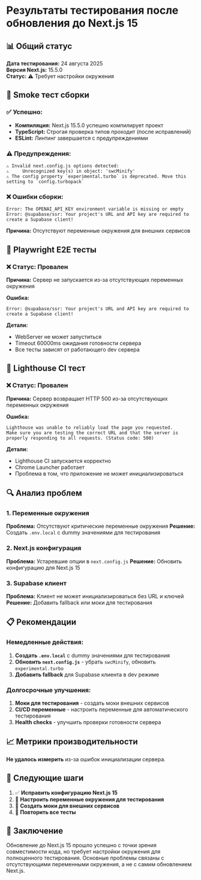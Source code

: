 # Результаты тестирования после обновления до Next.js 15

## 📊 Общий статус

**Дата тестирования:** 24 августа 2025  
**Версия Next.js:** 15.5.0  
**Статус:** ⚠️ Требует настройки окружения

## 🔧 Smoke тест сборки

### ✅ Успешно:
- **Компиляция:** Next.js 15.5.0 успешно компилирует проект
- **TypeScript:** Строгая проверка типов проходит (после исправлений)
- **ESLint:** Линтинг завершается с предупреждениями

### ⚠️ Предупреждения:
```
⚠ Invalid next.config.js options detected: 
⚠     Unrecognized key(s) in object: 'swcMinify'
⚠ The config property `experimental.turbo` is deprecated. Move this setting to `config.turbopack`
```

### ❌ Ошибки сборки:
```
Error: The OPENAI_API_KEY environment variable is missing or empty
Error: @supabase/ssr: Your project's URL and API key are required to create a Supabase client!
```

**Причина:** Отсутствуют переменные окружения для внешних сервисов

## 🧪 Playwright E2E тесты

### ❌ Статус: Провален
**Причина:** Сервер не запускается из-за отсутствующих переменных окружения

**Ошибка:**
```
Error: @supabase/ssr: Your project's URL and API key are required to create a Supabase client!
```

**Детали:**
- WebServer не может запуститься
- Timeout 60000ms ожидания готовности сервера
- Все тесты зависят от работающего dev сервера

## 🚀 Lighthouse CI тест

### ❌ Статус: Провален
**Причина:** Сервер возвращает HTTP 500 из-за отсутствующих переменных окружения

**Ошибка:**
```
Lighthouse was unable to reliably load the page you requested. 
Make sure you are testing the correct URL and that the server is properly responding to all requests. (Status code: 500)
```

**Детали:**
- Lighthouse CI запускается корректно
- Chrome Launcher работает
- Проблема в том, что приложение не может инициализироваться

## 🔍 Анализ проблем

### 1. Переменные окружения
**Проблема:** Отсутствуют критические переменные окружения
**Решение:** Создать `.env.local` с dummy значениями для тестирования

### 2. Next.js конфигурация
**Проблема:** Устаревшие опции в `next.config.js`
**Решение:** Обновить конфигурацию для Next.js 15

### 3. Supabase клиент
**Проблема:** Клиент не может инициализироваться без URL и ключей
**Решение:** Добавить fallback или моки для тестирования

## 📋 Рекомендации

### Немедленные действия:
1. **Создать `.env.local`** с dummy значениями для тестирования
2. **Обновить `next.config.js`** - убрать `swcMinify`, обновить `experimental.turbo`
3. **Добавить fallback** для Supabase клиента в dev режиме

### Долгосрочные улучшения:
1. **Моки для тестирования** - создать моки внешних сервисов
2. **CI/CD переменные** - настроить переменные для автоматического тестирования
3. **Health checks** - улучшить проверки готовности сервера

## 📈 Метрики производительности

**Не удалось измерить** из-за ошибок инициализации сервера.

## 🎯 Следующие шаги

1. ✅ **Исправить конфигурацию Next.js 15**
2. 🔄 **Настроить переменные окружения для тестирования**
3. 🔄 **Создать моки для внешних сервисов**
4. 🔄 **Повторить все тесты**

## 📝 Заключение

Обновление до Next.js 15 прошло успешно с точки зрения совместимости кода, но требует настройки окружения для полноценного тестирования. Основные проблемы связаны с отсутствующими переменными окружения, а не с самим обновлением Next.js.
